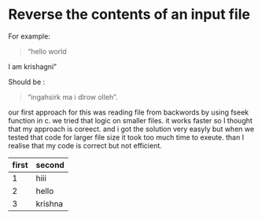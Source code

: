 # Reverse the contents of an input file
For example: 

> “hello world 


I am krishagni”

Should be :

> “ingahsirk ma i
dlrow olleh”.


our first approach for this was reading file from backwords by using fseek function in c.
we tried that logic on smaller files. it works faster so I thought that my approach is coreect. and i got the solution very easyly but when we tested that code for larger file size it took too much time to exeute. than I realise that my code is correct but not efficient. 

 first | second 
-------|-------
1 | hiii
2 | hello
3 | krishna

